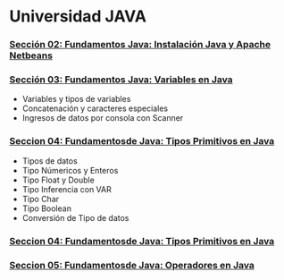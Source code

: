 # Universidad JAVA

### [Sección 02: Fundamentos Java: Instalación Java y Apache Netbeans](./src/seccion02)

### [Sección 03: Fundamentos Java: Variables en Java](./src/seccion03)
* Variables y tipos de variables
* Concatenación y caracteres especiales
* Ingresos de datos por consola con Scanner

### [Seccion 04: Fundamentosde Java: Tipos Primitivos en Java](./src/seccion04)
* Tipos de datos
* Tipo Númericos y Enteros
* Tipo Float y Double
* Tipo Inferencia con VAR
* Tipo Char 
* Tipo Boolean
* Conversión de Tipo de datos

### [Seccion 04: Fundamentosde Java: Tipos Primitivos en Java](./src/seccion04)

### [Seccion 05: Fundamentosde Java: Operadores en Java](./src/seccion05)